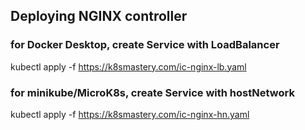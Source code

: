 ## Deploying NGINX controller

### for Docker Desktop, create Service with LoadBalancer
kubectl apply -f https://k8smastery.com/ic-nginx-lb.yaml

### for minikube/MicroK8s, create Service with hostNetwork
kubectl apply -f https://k8smastery.com/ic-nginx-hn.yaml
